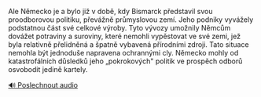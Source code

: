 
Ale Německo je a bylo již v době, kdy Bismarck představil svou proodborovou politiku, převážně průmyslovou zemí. Jeho podniky vyvážely podstatnou část své celkové výroby. Tyto vývozy umožnily Němcům dovážet potraviny a suroviny, které nemohli vypěstovat ve své zemi, jež byla relativně přelidněná a špatně vybavená přírodními zdroji. Tato situace nemohla být jednoduše napravena ochrannými cly. Německo mohly od katastrofálních důsledků jeho „pokrokových" politik ve prospěch odborů osvobodit jedině kartely.

[🔊 Poslechnout audio](/data/7-paragraphs/audio/chapter_67/para_004-Ale-Nmecko-je-a-bylo-ji-v-dob-kdy-Bismarck-pe.mp3)
